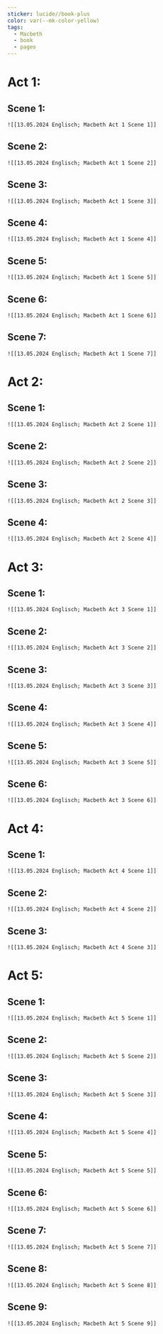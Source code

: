 ```yaml
---
sticker: lucide//book-plus
color: var(--mk-color-yellow)
tags:
  - Macbeth
  - book
  - pages
---
```


# Act 1:
## Scene 1:
	![[13.05.2024 Englisch; Macbeth Act 1 Scene 1]]

## Scene 2:
	![[13.05.2024 Englisch; Macbeth Act 1 Scene 2]]

## Scene 3:
	![[13.05.2024 Englisch; Macbeth Act 1 Scene 3]]

## Scene 4:
	![[13.05.2024 Englisch; Macbeth Act 1 Scene 4]]

## Scene 5:
	![[13.05.2024 Englisch; Macbeth Act 1 Scene 5]]

## Scene 6:
	![[13.05.2024 Englisch; Macbeth Act 1 Scene 6]]

## Scene 7:
	![[13.05.2024 Englisch; Macbeth Act 1 Scene 7]]

# Act 2:
## Scene 1:
	![[13.05.2024 Englisch; Macbeth Act 2 Scene 1]]

## Scene 2:
	![[13.05.2024 Englisch; Macbeth Act 2 Scene 2]]

## Scene 3:
	![[13.05.2024 Englisch; Macbeth Act 2 Scene 3]]

## Scene 4:
	![[13.05.2024 Englisch; Macbeth Act 2 Scene 4]]

# Act 3:
## Scene 1:
	![[13.05.2024 Englisch; Macbeth Act 3 Scene 1]]

## Scene 2:
	![[13.05.2024 Englisch; Macbeth Act 3 Scene 2]]

## Scene 3:
	![[13.05.2024 Englisch; Macbeth Act 3 Scene 3]]

## Scene 4:
	![[13.05.2024 Englisch; Macbeth Act 3 Scene 4]]

## Scene 5:
	![[13.05.2024 Englisch; Macbeth Act 3 Scene 5]]

## Scene 6:
	![[13.05.2024 Englisch; Macbeth Act 3 Scene 6]]

# Act 4:
## Scene 1:
	![[13.05.2024 Englisch; Macbeth Act 4 Scene 1]]
	
## Scene 2:
	![[13.05.2024 Englisch; Macbeth Act 4 Scene 2]]
	
## Scene 3:
	![[13.05.2024 Englisch; Macbeth Act 4 Scene 3]]

# Act 5:
## Scene 1:
	![[13.05.2024 Englisch; Macbeth Act 5 Scene 1]]

## Scene 2:
	![[13.05.2024 Englisch; Macbeth Act 5 Scene 2]]

## Scene 3:
	![[13.05.2024 Englisch; Macbeth Act 5 Scene 3]]

## Scene 4:
	![[13.05.2024 Englisch; Macbeth Act 5 Scene 4]]

## Scene 5:
	![[13.05.2024 Englisch; Macbeth Act 5 Scene 5]]

## Scene 6:
	![[13.05.2024 Englisch; Macbeth Act 5 Scene 6]]
## Scene 7:
	![[13.05.2024 Englisch; Macbeth Act 5 Scene 7]]

## Scene 8:
	![[13.05.2024 Englisch; Macbeth Act 5 Scene 8]]

## Scene 9:
	![[13.05.2024 Englisch; Macbeth Act 5 Scene 9]]


